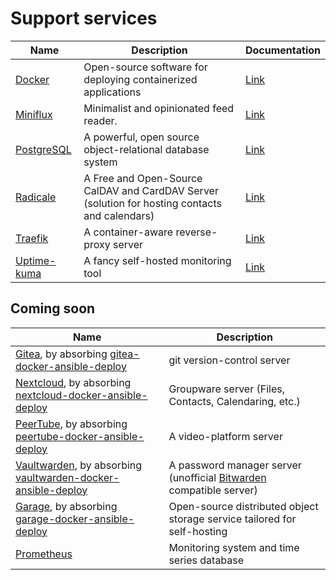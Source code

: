 # Support services

|              Name              |              Description              | Documentation |
| ------------------------------ | ------------------------------------- | ------------- |
| [Docker](https://www.docker.com/) | Open-source software for deploying containerized applications | [Link](docker.md) |
| [Miniflux](https://miniflux.app/) | Minimalist and opinionated feed reader. | [Link](miniflux.md) |
| [PostgreSQL](https://www.postgresql.org) | A powerful, open source object-relational database system | [Link](postgres.md) |
| [Radicale](https://miniflux.app/) | A Free and Open-Source CalDAV and CardDAV Server (solution for hosting contacts and calendars) | [Link](radicale.md) |
| [Traefik](https://doc.traefik.io/traefik/) | A container-aware reverse-proxy server | [Link](traefik.md) |
| [Uptime-kuma](https://uptime.kuma.pet/) | A fancy self-hosted monitoring tool | [Link](uptime-kuma.md) |


## Coming soon

|              Name              |              Description              |
| ------------------------------ | ------------------------------------- |
| [Gitea](https://gitea.io/), by absorbing [gitea-docker-ansible-deploy](https://github.com/spantaleev/gitea-docker-ansible-deploy)     | git version-control server |
| [Nextcloud](https://nextcloud.com/), by absorbing [nextcloud-docker-ansible-deploy](https://github.com/spantaleev/nextcloud-docker-ansible-deploy) | Groupware server (Files, Contacts, Calendaring, etc.) |
| [PeerTube](https://joinpeertube.org/), by absorbing [peertube-docker-ansible-deploy](https://github.com/spantaleev/peertube-docker-ansible-deploy) | A video-platform server |
| [Vaultwarden](https://github.com/dani-garcia/vaultwarden), by absorbing [vaultwarden-docker-ansible-deploy](https://github.com/spantaleev/vaultwarden-docker-ansible-deploy) | A password manager server (unofficial [Bitwarden](https://bitwarden.com/) compatible server) |
| [Garage](https://garagehq.deuxfleurs.fr/), by absorbing [garage-docker-ansible-deploy](https://github.com/moan0s/garage-docker-ansible-deploy) | Open-source distributed object storage service tailored for self-hosting |
| [Prometheus](https://prometheus.io/)| Monitoring system and time series database |
